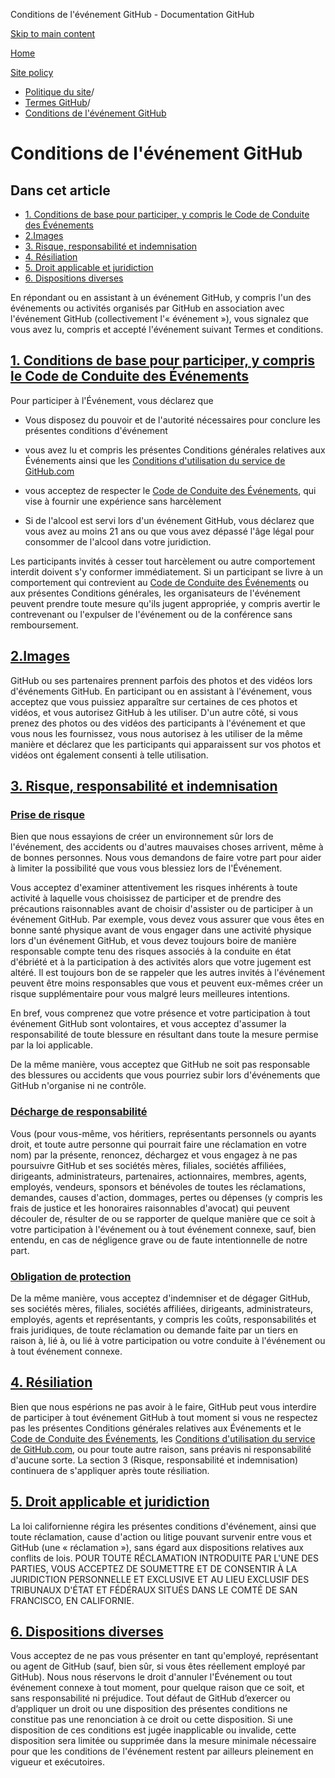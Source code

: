 Conditions de l'événement GitHub - Documentation GitHub

[Skip to main content](#main-content)

[Home](/fr)

[Site policy](/fr/site-policy)

* [Politique du site](/fr/site-policy)/
* [Termes GitHub](/fr/site-policy/github-terms)/
* [Conditions de l'événement GitHub](/fr/site-policy/github-terms/github-event-terms)

Conditions de l'événement GitHub
==========

Dans cet article
----------

* [1. Conditions de base pour participer, y compris le Code de Conduite des Événements](#1-basic-requirements-to-attend---including-the-event-code-of-conduct)
* [2.Images](#2-pictures)
* [3. Risque, responsabilité et indemnisation](#3-risk-liability-and-indemnity)
* [4. Résiliation](#4-termination)
* [5. Droit applicable et juridiction](#5-choice-of-law-and-venue)
* [6. Dispositions diverses](#6-miscellaneous-terms)

En répondant ou en assistant à un événement GitHub, y compris l'un des événements ou activités organisés par GitHub en association avec l'événement GitHub (collectivement l'« événement »), vous signalez que vous avez lu, compris et accepté l'événement suivant Termes et conditions.

[1. Conditions de base pour participer, y compris le Code de Conduite des Événements](#1-basic-requirements-to-attend---including-the-event-code-of-conduct)
----------

Pour participer à l'Événement, vous déclarez que

* Vous disposez du pouvoir et de l'autorité nécessaires pour conclure les présentes conditions d'événement

* vous avez lu et compris les présentes Conditions générales relatives aux Événements ainsi que les [Conditions d'utilisation du service de GitHub.com](/fr/site-policy/github-terms/github-terms-of-service)

* vous acceptez de respecter le [Code de Conduite des Événements](/fr/site-policy/github-terms/github-event-code-of-conduct), qui vise à fournir une expérience sans harcèlement

* Si de l'alcool est servi lors d'un événement GitHub, vous déclarez que vous avez au moins 21 ans ou que vous avez dépassé l'âge légal pour consommer de l'alcool dans votre juridiction.

Les participants invités à cesser tout harcèlement ou autre comportement interdit doivent s'y conformer immédiatement. Si un participant se livre à un comportement qui contrevient au [Code de Conduite des Événements](/fr/site-policy/github-terms/github-event-code-of-conduct) ou aux présentes Conditions générales, les organisateurs de l'événement peuvent prendre toute mesure qu'ils jugent appropriée, y compris avertir le contrevenant ou l'expulser de l'événement ou de la conférence sans remboursement.

[2.Images](#2-pictures)
----------

GitHub ou ses partenaires prennent parfois des photos et des vidéos lors d'événements GitHub. En participant ou en assistant à l'événement, vous acceptez que vous puissiez apparaître sur certaines de ces photos et vidéos, et vous autorisez GitHub à les utiliser. D'un autre côté, si vous prenez des photos ou des vidéos des participants à l'événement et que vous nous les fournissez, vous nous autorisez à les utiliser de la même manière et déclarez que les participants qui apparaissent sur vos photos et vidéos ont également consenti à telle utilisation.

[3. Risque, responsabilité et indemnisation](#3-risk-liability-and-indemnity)
----------

### [Prise de risque](#assumption-of-risk) ###

Bien que nous essayions de créer un environnement sûr lors de l'événement, des accidents ou d'autres mauvaises choses arrivent, même à de bonnes personnes. Nous vous demandons de faire votre part pour aider à limiter la possibilité que vous vous blessiez lors de l'Événement.

Vous acceptez d'examiner attentivement les risques inhérents à toute activité à laquelle vous choisissez de participer et de prendre des précautions raisonnables avant de choisir d'assister ou de participer à un événement GitHub. Par exemple, vous devez vous assurer que vous êtes en bonne santé physique avant de vous engager dans une activité physique lors d'un événement GitHub, et vous devez toujours boire de manière responsable compte tenu des risques associés à la conduite en état d'ébriété et à la participation à des activités alors que votre jugement est altéré. Il est toujours bon de se rappeler que les autres invités à l'événement peuvent être moins responsables que vous et peuvent eux-mêmes créer un risque supplémentaire pour vous malgré leurs meilleures intentions.

En bref, vous comprenez que votre présence et votre participation à tout événement GitHub sont volontaires, et vous acceptez d'assumer la responsabilité de toute blessure en résultant dans toute la mesure permise par la loi applicable.

De la même manière, vous acceptez que GitHub ne soit pas responsable des blessures ou accidents que vous pourriez subir lors d'événements que GitHub n'organise ni ne contrôle.

### [Décharge de responsabilité](#release-of-liability) ###

Vous (pour vous-même, vos héritiers, représentants personnels ou ayants droit, et toute autre personne qui pourrait faire une réclamation en votre nom) par la présente, renoncez, déchargez et vous engagez à ne pas poursuivre GitHub et ses sociétés mères, filiales, sociétés affiliées, dirigeants, administrateurs, partenaires, actionnaires, membres, agents, employés, vendeurs, sponsors et bénévoles de toutes les réclamations, demandes, causes d'action, dommages, pertes ou dépenses (y compris les frais de justice et les honoraires raisonnables d'avocat) qui peuvent découler de, résulter de ou se rapporter de quelque manière que ce soit à votre participation à l'événement ou à tout événement connexe, sauf, bien entendu, en cas de négligence grave ou de faute intentionnelle de notre part.

### [Obligation de protection](#indemnity) ###

De la même manière, vous acceptez d'indemniser et de dégager GitHub, ses sociétés mères, filiales, sociétés affiliées, dirigeants, administrateurs, employés, agents et représentants, y compris les coûts, responsabilités et frais juridiques, de toute réclamation ou demande faite par un tiers en raison à, lié à, ou lié à votre participation ou votre conduite à l'événement ou à tout événement connexe.

[4. Résiliation](#4-termination)
----------

Bien que nous espérions ne pas avoir à le faire, GitHub peut vous interdire de participer à tout événement GitHub à tout moment si vous ne respectez pas les présentes Conditions générales relatives aux Événements et le [Code de Conduite des Événements](/fr/site-policy/github-terms/github-event-code-of-conduct), les [Conditions d'utilisation du service de GitHub.com](/fr/site-policy/github-terms/github-terms-of-service), ou pour toute autre raison, sans préavis ni responsabilité d'aucune sorte. La section 3 (Risque, responsabilité et indemnisation) continuera de s'appliquer après toute résiliation.

[5. Droit applicable et juridiction](#5-choice-of-law-and-venue)
----------

La loi californienne régira les présentes conditions d'événement, ainsi que toute réclamation, cause d'action ou litige pouvant survenir entre vous et GitHub (une « réclamation »), sans égard aux dispositions relatives aux conflits de lois. POUR TOUTE RÉCLAMATION INTRODUITE PAR L'UNE DES PARTIES, VOUS ACCEPTEZ DE SOUMETTRE ET DE CONSENTIR À LA JURIDICTION PERSONNELLE ET EXCLUSIVE ET AU LIEU EXCLUSIF DES TRIBUNAUX D'ÉTAT ET FÉDÉRAUX SITUÉS DANS LE COMTÉ DE SAN FRANCISCO, EN CALIFORNIE.

[6. Dispositions diverses](#6-miscellaneous-terms)
----------

Vous acceptez de ne pas vous présenter en tant qu'employé, représentant ou agent de GitHub (sauf, bien sûr, si vous êtes réellement employé par GitHub). Nous nous réservons le droit d'annuler l'Événement ou tout événement connexe à tout moment, pour quelque raison que ce soit, et sans responsabilité ni préjudice. Tout défaut de GitHub d’exercer ou d’appliquer un droit ou une disposition des présentes conditions ne constitue pas une renonciation à ce droit ou cette disposition. Si une disposition de ces conditions est jugée inapplicable ou invalide, cette disposition sera limitée ou supprimée dans la mesure minimale nécessaire pour que les conditions de l'événement restent par ailleurs pleinement en vigueur et exécutoires.
